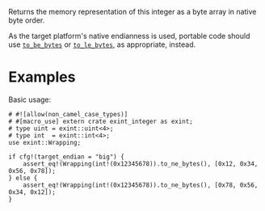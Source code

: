 Returns the memory representation of this integer as a byte array in native byte order.

As the target platform's native endianness is used, portable code should use
[`to_be_bytes`] or [`to_le_bytes`], as appropriate, instead.

[`to_be_bytes`]: Self::to_be_bytes
[`to_le_bytes`]: Self::to_le_bytes

# Examples

Basic usage:

```
# #![allow(non_camel_case_types)]
# #[macro_use] extern crate exint_integer as exint;
# type uint = exint::uint<4>;
# type int  = exint::int<4>;
use exint::Wrapping;

if cfg!(target_endian = "big") {
    assert_eq!(Wrapping(int!(0x12345678)).to_ne_bytes(), [0x12, 0x34, 0x56, 0x78]);
} else {
    assert_eq!(Wrapping(int!(0x12345678)).to_ne_bytes(), [0x78, 0x56, 0x34, 0x12]);
}
```
